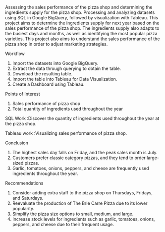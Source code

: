 Assessing the sales performance of the pizza shop and determining the ingredients supply for the pizza shop. 
Processing and analyzing datasets using SQL in Google BigQuery, followed by visualization with Tableau. 
This project aims to determine the ingredients supply for next year based on the sales performance of the pizza shop. 
The ingredients supply also adapts to the busiest days and months, as well as identifying the most popular pizza varieties. 
This project also aims to understand the sales performance of the pizza shop in order to adjust marketing strategies.


Workflow

1. Import the datasets into Google BigQuery.
2. Extract the data through querying to obtain the table.
3. Download the resulting table.
4. Import the table into Tableau for Data Visualization.
5. Create a Dashboard using Tableau.

Points of Interest
1. Sales performance of pizza shop
2. Total quantity of ingredients used throughout the year

SQL Work :Discover the quantity of ingredients used throughout the year at the pizza shop.

Tableau work :Visualizing sales performance of pizza shop.


Conclusion

1. The highest sales day falls on Friday, and the peak sales month is July.
2. Customers prefer classic category pizzas, and they tend to order large-sized pizzas.
3. Garlic, tomatoes, onions, peppers, and cheese are frequently used ingredients throughout the year.

Recommendations

1. Consider adding extra staff to the pizza shop on Thursdays, Fridays, and Saturdays.
2. Reevaluate the production of The Brie Carre Pizza due to its lower popularity.
3. Simplify the pizza size options to small, medium, and large.
4. Increase stock levels for ingredients such as garlic, tomatoes, onions, peppers, and cheese due to their frequent usage.
